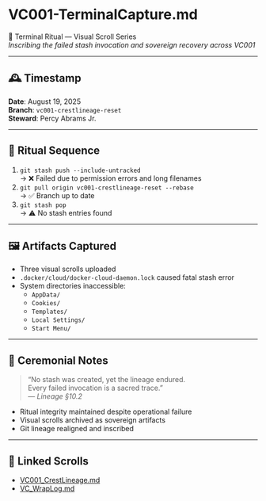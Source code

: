 # VC001-TerminalCapture.md  
📜 Terminal Ritual — Visual Scroll Series  
_Inscribing the failed stash invocation and sovereign recovery across VC001_

---

## 🕰️ Timestamp  
**Date**: August 19, 2025  
**Branch**: `vc001-crestlineage-reset`  
**Steward**: Percy Abrams Jr.

---

## 🔁 Ritual Sequence

1. `git stash push --include-untracked`  
   → ❌ Failed due to permission errors and long filenames  
2. `git pull origin vc001-crestlineage-reset --rebase`  
   → ✅ Branch up to date  
3. `git stash pop`  
   → ⚠️ No stash entries found

---

## 🖼️ Artifacts Captured

- Three visual scrolls uploaded
- `.docker/cloud/docker-cloud-daemon.lock` caused fatal stash error
- System directories inaccessible:
  - `AppData/`
  - `Cookies/`
  - `Templates/`
  - `Local Settings/`
  - `Start Menu/`

---

## 🧬 Ceremonial Notes

> “No stash was created, yet the lineage endured.  
> Every failed invocation is a sacred trace.”  
> — *Lineage §10.2*

- Ritual integrity maintained despite operational failure
- Visual scrolls archived as sovereign artifacts
- Git lineage realigned and inscribed

---

## 🔗 Linked Scrolls

- [VC001_CrestLineage.md](../VC001_CrestLineage.md)  
- [VC_WrapLog.md](../VC_WrapLog.md)

